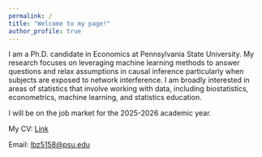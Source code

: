 ```yaml
---
permalink: /
title: "Welcome to my page!"
author_profile: true
---
```


I am a Ph.D. candidate in Economics at Pennsylvania State University. My research focuses on leveraging machine learning methods to answer questions and relax assumptions in causal inference particularly when subjects are exposed to network interference. I am broadly interested in areas of statistics that involve working with data, including biostatistics, econometrics, machine learning, and statistics education. 

I will be on the job market for the 2025-2026 academic year.

My CV: [Link]()

Email: [lbz5158@psu.edu](mailto:lbz5158@psu.edu)

